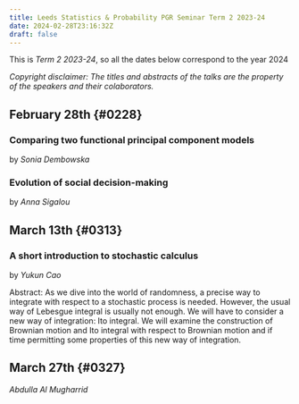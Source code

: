 ```yaml
---
title: Leeds Statistics & Probability PGR Seminar Term 2 2023-24
date: 2024-02-28T23:16:32Z
draft: false
---
```


This is *Term 2 2023-24*, so all the dates below correspond to the year 2024

*Copyright disclaimer: The titles and abstracts of the talks are the property of the speakers and their colaborators.*

## February 28th {#0228}
### Comparing two functional principal component models
by *Sonia Dembowska*
### Evolution of social decision-making
by *Anna Sigalou*

## March 13th {#0313}
### A short introduction to stochastic calculus
by *Yukun Cao*

Abstract: As we dive into the world of randomness, a precise way to integrate with respect to a stochastic process is needed. However, the usual way of Lebesgue integral is usually not enough. We will have to consider a new way of integration: Ito integral.  We will examine the construction of Brownian motion and Ito integral with respect to Brownian motion and if time permitting some properties of this new way of integration.
## March 27th {#0327}
*Abdulla Al Mugharrid*
